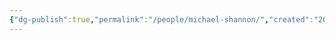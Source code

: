 ```yaml
---
{"dg-publish":true,"permalink":"/people/michael-shannon/","created":"2025-06-14","updated":"2025-06-14"}
---
```


